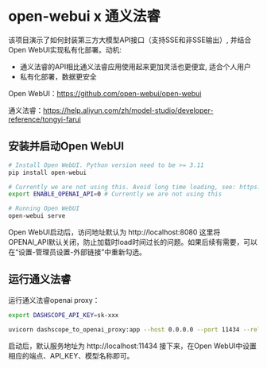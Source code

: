 # open-webui x 通义法睿
该项目演示了如何封装第三方大模型API接口（支持SSE和非SSE输出）, 并结合Open WebUI实现私有化部署。动机: 
- 通义法睿的API相比通义法睿应用使用起来更加灵活也更便宜, 适合个人用户
- 私有化部署，数据更安全

Open WebUI：https://github.com/open-webui/open-webui

通义法睿：https://help.aliyun.com/zh/model-studio/developer-reference/tongyi-farui

## 安装并启动Open WebUI
```bash
# Install Open WebUI. Python version need to be >= 3.11
pip install open-webui

# Currently we are not using this. Avoid long time loading, see: https://blog.kazoottt.top/posts/openwebui-long-loading-white-screen-solution/
export ENABLE_OPENAI_API=0 # Currently we are not using this

# Running Open WebUI
open-webui serve
```

Open WebUI启动后，访问地址默认为 http://localhost:8080
这里将OPENAI_API默认关闭，防止加载时load时间过长的问题。如果后续有需要，可以在“设置-管理员设置-外部链接”中重新勾选。

## 运行通义法睿

运行通义法睿openai proxy：

```bash
export DASHSCOPE_API_KEY=sk-xxx

uvicorn dashscope_to_openai_proxy:app --host 0.0.0.0 --port 11434 --reload
```

启动后，默认服务地址为 http://localhost:11434 
接下来，在Open WebUI中设置相应的端点、API_KEY、模型名称即可。
